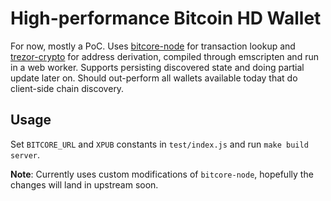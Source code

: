 # High-performance Bitcoin HD Wallet

For now, mostly a PoC.  Uses
[bitcore-node](https://github.com/bitpay/bitcore-node)
for transaction lookup and
[trezor-crypto](https://github.com/trezor/trezor-crypto)
for address derivation, compiled through emscripten and run in a web worker.
Supports persisting discovered state and doing partial update later on.
Should out-perform all wallets available today that do client-side chain
discovery.

## Usage

Set `BITCORE_URL` and `XPUB` constants in `test/index.js` and run
`make build server`.

**Note**: Currently uses custom modifications of `bitcore-node`, hopefully the
changes will land in upstream soon.
